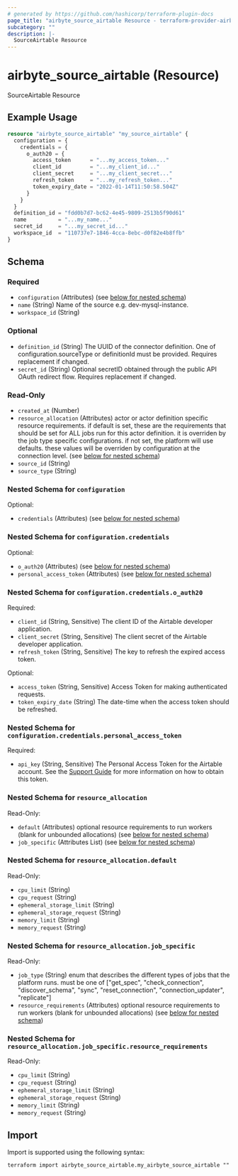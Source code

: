 ```yaml
---
# generated by https://github.com/hashicorp/terraform-plugin-docs
page_title: "airbyte_source_airtable Resource - terraform-provider-airbyte"
subcategory: ""
description: |-
  SourceAirtable Resource
---
```


# airbyte_source_airtable (Resource)

SourceAirtable Resource

## Example Usage

```terraform
resource "airbyte_source_airtable" "my_source_airtable" {
  configuration = {
    credentials = {
      o_auth20 = {
        access_token      = "...my_access_token..."
        client_id         = "...my_client_id..."
        client_secret     = "...my_client_secret..."
        refresh_token     = "...my_refresh_token..."
        token_expiry_date = "2022-01-14T11:50:58.504Z"
      }
    }
  }
  definition_id = "fdd0b7d7-bc62-4e45-9809-2513b5f90d61"
  name          = "...my_name..."
  secret_id     = "...my_secret_id..."
  workspace_id  = "110737e7-1846-4cca-8ebc-d0f82e4b8ffb"
}
```

<!-- schema generated by tfplugindocs -->
## Schema

### Required

- `configuration` (Attributes) (see [below for nested schema](#nestedatt--configuration))
- `name` (String) Name of the source e.g. dev-mysql-instance.
- `workspace_id` (String)

### Optional

- `definition_id` (String) The UUID of the connector definition. One of configuration.sourceType or definitionId must be provided. Requires replacement if changed.
- `secret_id` (String) Optional secretID obtained through the public API OAuth redirect flow. Requires replacement if changed.

### Read-Only

- `created_at` (Number)
- `resource_allocation` (Attributes) actor or actor definition specific resource requirements. if default is set, these are the requirements that should be set for ALL jobs run for this actor definition. it is overriden by the job type specific configurations. if not set, the platform will use defaults. these values will be overriden by configuration at the connection level. (see [below for nested schema](#nestedatt--resource_allocation))
- `source_id` (String)
- `source_type` (String)

<a id="nestedatt--configuration"></a>
### Nested Schema for `configuration`

Optional:

- `credentials` (Attributes) (see [below for nested schema](#nestedatt--configuration--credentials))

<a id="nestedatt--configuration--credentials"></a>
### Nested Schema for `configuration.credentials`

Optional:

- `o_auth20` (Attributes) (see [below for nested schema](#nestedatt--configuration--credentials--o_auth20))
- `personal_access_token` (Attributes) (see [below for nested schema](#nestedatt--configuration--credentials--personal_access_token))

<a id="nestedatt--configuration--credentials--o_auth20"></a>
### Nested Schema for `configuration.credentials.o_auth20`

Required:

- `client_id` (String, Sensitive) The client ID of the Airtable developer application.
- `client_secret` (String, Sensitive) The client secret of the Airtable developer application.
- `refresh_token` (String, Sensitive) The key to refresh the expired access token.

Optional:

- `access_token` (String, Sensitive) Access Token for making authenticated requests.
- `token_expiry_date` (String) The date-time when the access token should be refreshed.


<a id="nestedatt--configuration--credentials--personal_access_token"></a>
### Nested Schema for `configuration.credentials.personal_access_token`

Required:

- `api_key` (String, Sensitive) The Personal Access Token for the Airtable account. See the <a href="https://airtable.com/developers/web/guides/personal-access-tokens">Support Guide</a> for more information on how to obtain this token.




<a id="nestedatt--resource_allocation"></a>
### Nested Schema for `resource_allocation`

Read-Only:

- `default` (Attributes) optional resource requirements to run workers (blank for unbounded allocations) (see [below for nested schema](#nestedatt--resource_allocation--default))
- `job_specific` (Attributes List) (see [below for nested schema](#nestedatt--resource_allocation--job_specific))

<a id="nestedatt--resource_allocation--default"></a>
### Nested Schema for `resource_allocation.default`

Read-Only:

- `cpu_limit` (String)
- `cpu_request` (String)
- `ephemeral_storage_limit` (String)
- `ephemeral_storage_request` (String)
- `memory_limit` (String)
- `memory_request` (String)


<a id="nestedatt--resource_allocation--job_specific"></a>
### Nested Schema for `resource_allocation.job_specific`

Read-Only:

- `job_type` (String) enum that describes the different types of jobs that the platform runs. must be one of ["get_spec", "check_connection", "discover_schema", "sync", "reset_connection", "connection_updater", "replicate"]
- `resource_requirements` (Attributes) optional resource requirements to run workers (blank for unbounded allocations) (see [below for nested schema](#nestedatt--resource_allocation--job_specific--resource_requirements))

<a id="nestedatt--resource_allocation--job_specific--resource_requirements"></a>
### Nested Schema for `resource_allocation.job_specific.resource_requirements`

Read-Only:

- `cpu_limit` (String)
- `cpu_request` (String)
- `ephemeral_storage_limit` (String)
- `ephemeral_storage_request` (String)
- `memory_limit` (String)
- `memory_request` (String)

## Import

Import is supported using the following syntax:

```shell
terraform import airbyte_source_airtable.my_airbyte_source_airtable ""
```
